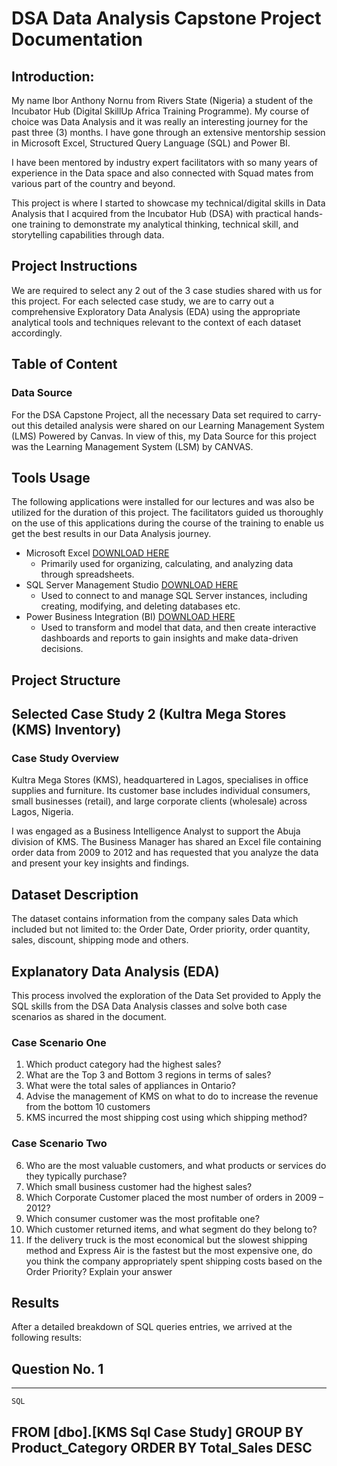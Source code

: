 # DSA Data Analysis Capstone Project Documentation

## Introduction: 
My name Ibor Anthony Nornu from Rivers State (Nigeria) a student of the Incubator Hub (Digital SkillUp Africa Training Programme). My course of choice was Data Analysis and it was really an interesting journey for the past three (3) months. I have gone through an extensive mentorship session in Microsoft Excel, Structured Query Language (SQL) and Power BI.

I have been mentored by industry expert facilitators with so many years of experience in the Data space and also connected with Squad mates from various part of the country and beyond.

This project is where I started to showcase my technical/digital skills in Data Analysis that I acquired from the Incubator Hub (DSA) with practical hands-one training to demonstrate my analytical thinking, technical skill, and storytelling capabilities through data.


## Project Instructions
We are required to select any 2 out of the 3 case studies shared with us for this project. For each selected case study, we are to carry out a comprehensive Exploratory Data Analysis (EDA) using the appropriate analytical tools and techniques relevant to the context of each dataset accordingly.


## Table of Content

### Data Source
For the DSA Capstone Project, all the necessary Data set required to carry-out this detailed analysis were shared on our Learning Management System (LMS) Powered by Canvas.
In view of this, my Data Source for this project was the Learning Management System (LSM) by CANVAS.


## Tools Usage
The following applications were installed for our lectures and was also be utilized for the duration of this project. The facilitators guided us thoroughly on the use of this applications during the course of the training to enable us get the best results in our Data Analysis journey.
- Microsoft Excel [DOWNLOAD HERE](https://www.microsoft.com/en/microsoft-365/excel?market=af#Plans-pricing)
  - Primarily used for organizing, calculating, and analyzing data through spreadsheets.
- SQL Server Management Studio [DOWNLOAD HERE](https://learn.microsoft.com/en-us/ssms/install/install)
  - Used to connect to and manage SQL Server instances, including creating, modifying, and deleting databases etc.
- Power Business Integration (BI) [DOWNLOAD HERE](https://www.microsoft.com/en-us/download/details.aspx?id=58494)
  - Used to transform and model that data, and then create interactive dashboards and reports to gain insights and make data-driven decisions.


## Project Structure

## Selected Case Study 2 (Kultra Mega Stores (KMS) Inventory)

### Case Study Overview

Kultra Mega Stores (KMS), headquartered in Lagos, specialises in office supplies and furniture. Its customer base includes individual consumers, small businesses (retail), and large corporate clients (wholesale) across Lagos, Nigeria. 

I was engaged as a Business Intelligence Analyst to support the Abuja division of KMS. The Business Manager has shared an Excel file containing order data from 2009 to 2012 and has requested that you analyze the data and present your key insights and findings.

## Dataset Description
The dataset contains information from the company sales Data which included but not limited to: the Order Date, Order priority, order quantity, sales, discount, shipping mode and others.


## Explanatory Data Analysis (EDA)
This process involved the exploration of the Data Set provided to Apply the SQL skills from the DSA Data Analysis classes and solve both case scenarios as shared in the document. 

### Case Scenario One
1. Which product category had the highest sales? 
2. What are the Top 3 and Bottom 3 regions in terms of sales? 
3. What were the total sales of appliances in Ontario? 
4. Advise the management of KMS on what to do to increase the revenue from the bottom 10 customers 
5. KMS incurred the most shipping cost using which shipping method?

### Case Scenario Two
6. Who are the most valuable customers, and what products or services do they typically purchase? 
7. Which small business customer had the highest sales? 
8. Which Corporate Customer placed the most number of orders in 2009 – 2012? 
9. Which consumer customer was the most profitable one? 
10. Which customer returned items, and what segment do they belong to? 
11. If the delivery truck is the most economical but the slowest shipping method and Express Air is the fastest but the most expensive one, do you think the company appropriately spent shipping costs based on the Order Priority? Explain your answer


## Results 
After a detailed breakdown of SQL queries entries, we arrived at the following results:


## Question No. 1

--- 
    SQL
FROM [dbo].[KMS Sql Case Study]
GROUP BY Product_Category
ORDER BY Total_Sales DESC
---


